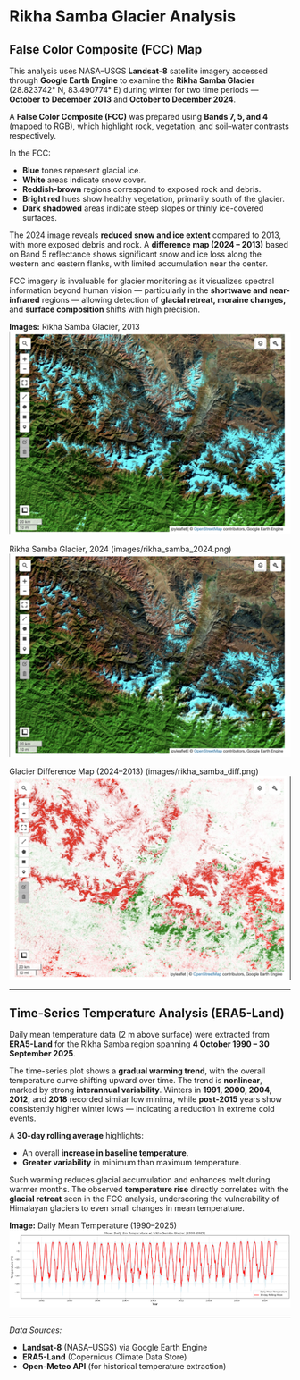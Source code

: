 # Rikha Samba Glacier Analysis

## False Color Composite (FCC) Map

This analysis uses NASA–USGS **Landsat-8** satellite imagery accessed through **Google Earth Engine** to examine the **Rikha Samba Glacier** (28.823742° N, 83.490774° E) during winter for two time periods — **October to December 2013** and **October to December 2024**.  

A **False Color Composite (FCC)** was prepared using **Bands 7, 5, and 4** (mapped to RGB), which highlight rock, vegetation, and soil–water contrasts respectively.  

In the FCC:
- **Blue** tones represent glacial ice.  
- **White** areas indicate snow cover.  
- **Reddish-brown** regions correspond to exposed rock and debris.  
- **Bright red** hues show healthy vegetation, primarily south of the glacier.  
- **Dark shadowed** areas indicate steep slopes or thinly ice-covered surfaces.  

The 2024 image reveals **reduced snow and ice extent** compared to 2013, with more exposed debris and rock. A **difference map (2024 – 2013)** based on Band 5 reflectance shows significant snow and ice loss along the western and eastern flanks, with limited accumulation near the center.  

FCC imagery is invaluable for glacier monitoring as it visualizes spectral information beyond human vision — particularly in the **shortwave and near-infrared** regions — allowing detection of **glacial retreat, moraine changes,** and **surface composition** shifts with high precision.

**Images:**
Rikha Samba Glacier, 2013
![Rikha Samba Glacier - 2013](images/rikha_samba_2013.png)

Rikha Samba Glacier, 2024 (images/rikha_samba_2024.png)
![Rikha Samba Glacier - 2024](images/rikha_samba_2024.png)


Glacier Difference Map (2024–2013) (images/rikha_samba_diff.png)
![Glacier Difference Map (2024–2013)](images/rikha_samba_diff.png)


---

## Time-Series Temperature Analysis (ERA5-Land)

Daily mean temperature data (2 m above surface) were extracted from **ERA5-Land** for the Rikha Samba region spanning **4 October 1990 – 30 September 2025**.  

The time-series plot shows a **gradual warming trend**, with the overall temperature curve shifting upward over time. The trend is **nonlinear**, marked by strong **interannual variability**. Winters in **1991, 2000, 2004, 2012,** and **2018** recorded similar low minima, while **post-2015** years show consistently higher winter lows — indicating a reduction in extreme cold events.  

A **30-day rolling average** highlights:
- An overall **increase in baseline temperature**.  
- **Greater variability** in minimum than maximum temperature.  

Such warming reduces glacial accumulation and enhances melt during warmer months. The observed **temperature rise** directly correlates with the **glacial retreat** seen in the FCC analysis, underscoring the vulnerability of Himalayan glaciers to even small changes in mean temperature.

**Image:**
Daily Mean Temperature (1990–2025) 
![Daily Mean Temperature (1990–2025)](images/temperature_timeseries.png)

---

*Data Sources:*  
- **Landsat-8** (NASA–USGS) via Google Earth Engine  
- **ERA5-Land** (Copernicus Climate Data Store)  
- **Open-Meteo API** (for historical temperature extraction)
